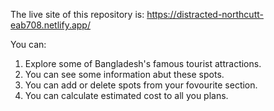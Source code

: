 The live site of this repository is: https://distracted-northcutt-eab708.netlify.app/

You can:

1. Explore some of Bangladesh's famous tourist attractions.
2. You can see some information abut these spots.
3. You can add or delete spots from your fovourite section.
4. You can calculate estimated cost to all you plans.
